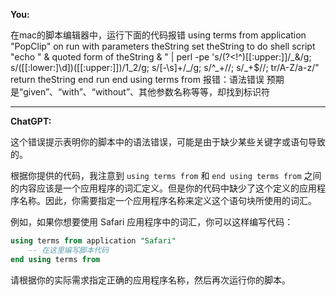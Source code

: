 **You:**

在mac的脚本编辑器中，运行下面的代码报错 using terms from application "PopClip" on run with parameters theString set theString to do shell script "echo " & quoted form of theString & " | perl -pe 's/(?<!^)\[\[:upper:\]\]/\_&/g; s/(\[\[:lower:\]\\d\])(\[\[:upper:\]\])/$1\_$2/g; s/\[-\\s\]+/\_/g; s/^\_+//; s/\_+$//; tr/A-Z/a-z/" return theString end run end using terms from 报错：语法错误 预期是“given”、“with”、“without”、其他参数名称等等，却找到标识符

* * *

**ChatGPT:**

这个错误提示表明你的脚本中的语法错误，可能是由于缺少某些关键字或语句导致的。

根据你提供的代码，我注意到 `using terms from` 和 `end using terms from` 之间的内容应该是一个应用程序的词汇定义。但是你的代码中缺少了这个定义的应用程序名称。因此，你需要指定一个应用程序名称来定义这个语句块所使用的词汇。

例如，如果你想要使用 Safari 应用程序中的词汇，你可以这样编写代码：

```sql
using terms from application "Safari"
    -- 在这里编写脚本代码
end using terms from
```

请根据你的实际需求指定正确的应用程序名称，然后再次运行你的脚本。